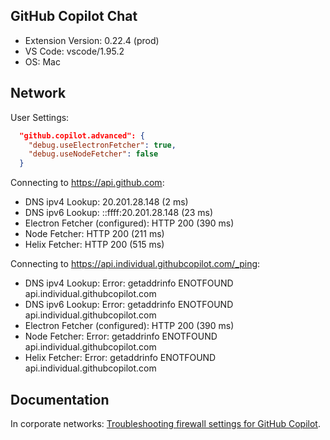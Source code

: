 ## GitHub Copilot Chat

- Extension Version: 0.22.4 (prod)
- VS Code: vscode/1.95.2
- OS: Mac

## Network

User Settings:
```json
  "github.copilot.advanced": {
    "debug.useElectronFetcher": true,
    "debug.useNodeFetcher": false
  }
```

Connecting to https://api.github.com:
- DNS ipv4 Lookup: 20.201.28.148 (2 ms)
- DNS ipv6 Lookup: ::ffff:20.201.28.148 (23 ms)
- Electron Fetcher (configured): HTTP 200 (390 ms)
- Node Fetcher: HTTP 200 (211 ms)
- Helix Fetcher: HTTP 200 (515 ms)

Connecting to https://api.individual.githubcopilot.com/_ping:
- DNS ipv4 Lookup: Error: getaddrinfo ENOTFOUND api.individual.githubcopilot.com
- DNS ipv6 Lookup: Error: getaddrinfo ENOTFOUND api.individual.githubcopilot.com
- Electron Fetcher (configured): HTTP 200 (390 ms)
- Node Fetcher: Error: getaddrinfo ENOTFOUND api.individual.githubcopilot.com
- Helix Fetcher: Error: getaddrinfo ENOTFOUND api.individual.githubcopilot.com

## Documentation

In corporate networks: [Troubleshooting firewall settings for GitHub Copilot](https://docs.github.com/en/copilot/troubleshooting-github-copilot/troubleshooting-firewall-settings-for-github-copilot).